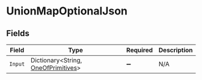 # UnionMapOptionalJson


## Fields

| Field                                                                         | Type                                                                          | Required                                                                      | Description                                                                   |
| ----------------------------------------------------------------------------- | ----------------------------------------------------------------------------- | ----------------------------------------------------------------------------- | ----------------------------------------------------------------------------- |
| `Input`                                                                       | Dictionary<String, [OneOfPrimitives](../../Models/Shared/OneOfPrimitives.md)> | :heavy_minus_sign:                                                            | N/A                                                                           |